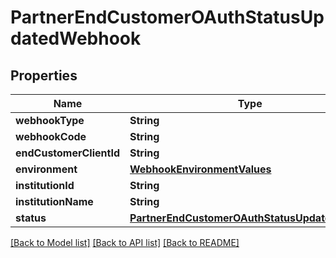 # PartnerEndCustomerOAuthStatusUpdatedWebhook

## Properties
Name | Type | Description | Notes
------------ | ------------- | ------------- | -------------
**webhookType** | **String** | &#x60;PARTNER&#x60; | 
**webhookCode** | **String** | &#x60;END_CUSTOMER_OAUTH_STATUS_UPDATED&#x60; | 
**endCustomerClientId** | **String** | The client ID of the end customer | 
**environment** | [**WebhookEnvironmentValues**](WebhookEnvironmentValues.md) |  | 
**institutionId** | **String** | The institution ID | 
**institutionName** | **String** | The institution name | 
**status** | [**PartnerEndCustomerOAuthStatusUpdatedValues**](PartnerEndCustomerOAuthStatusUpdatedValues.md) |  | 

[[Back to Model list]](../README.md#documentation-for-models) [[Back to API list]](../README.md#documentation-for-api-endpoints) [[Back to README]](../README.md)


